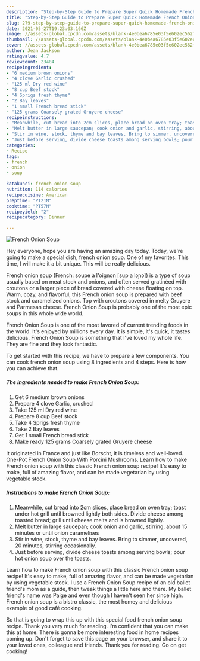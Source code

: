 ```yaml
---
description: "Step-by-Step Guide to Prepare Super Quick Homemade French Onion Soup"
title: "Step-by-Step Guide to Prepare Super Quick Homemade French Onion Soup"
slug: 279-step-by-step-guide-to-prepare-super-quick-homemade-french-onion-soup
date: 2021-05-27T19:23:03.166Z
image: //assets-global.cpcdn.com/assets/blank-4e0bea6785e03f5e602ec562f230caae08da540cada707380b4fe1bbebba43da.png
thumbnail: //assets-global.cpcdn.com/assets/blank-4e0bea6785e03f5e602ec562f230caae08da540cada707380b4fe1bbebba43da.png
cover: //assets-global.cpcdn.com/assets/blank-4e0bea6785e03f5e602ec562f230caae08da540cada707380b4fe1bbebba43da.png
author: Jean Jackson
ratingvalue: 4.7
reviewcount: 23404
recipeingredient:
- "6 medium brown onions"
- "4 clove Garlic crushed"
- "125 ml Dry red wine"
- "8 cup Beef stock"
- "4 Sprigs fresh thyme"
- "2 Bay leaves"
- "1 small French bread stick"
- "125 grams Coarsely grated Gruyere cheese"
recipeinstructions:
- "Meanwhile, cut bread into 2cm slices, place bread on oven tray; toast under hot grill until browned lightly both sides. Divide cheese among toasted bread; grill until cheese melts and is browned lightly."
- "Melt butter in large saucepan; cook onion and garlic, stirring, about 15 minutes or until onion caramelises"
- "Stir in wine, stock, thyme and bay leaves. Bring to simmer, uncovered, 20 minutes, stirring occasionally."
- "Just before serving, divide cheese toasts among serving bowls; pour hot onion soup over the toasts."
categories:
- Recipe
tags:
- french
- onion
- soup

katakunci: french onion soup 
nutrition: 114 calories
recipecuisine: American
preptime: "PT21M"
cooktime: "PT57M"
recipeyield: "2"
recipecategory: Dinner

---
```



![French Onion Soup](//assets-global.cpcdn.com/assets/blank-4e0bea6785e03f5e602ec562f230caae08da540cada707380b4fe1bbebba43da.png)

Hey everyone, hope you are having an amazing day today. Today, we're going to make a special dish, french onion soup. One of my favorites. This time, I will make it a bit unique. This will be really delicious.

French onion soup (French: soupe à l&#39;oignon [sup a lɔɲɔ]) is a type of soup usually based on meat stock and onions, and often served gratinéed with croutons or a larger piece of bread covered with cheese floating on top. Warm, cozy, and flavorful, this French onion soup is prepared with beef stock and caramelized onions. Top with croutons covered in melty Gruyere and Parmesan cheese. French Onion Soup is probably one of the most epic soups in this whole wide world.

French Onion Soup is one of the most favored of current trending foods in the world. It's enjoyed by millions every day. It is simple, it's quick, it tastes delicious. French Onion Soup is something that I've loved my whole life. They are fine and they look fantastic.


To get started with this recipe, we have to prepare a few components. You can cook french onion soup using 8 ingredients and 4 steps. Here is how you can achieve that.

<!--inarticleads1-->

##### The ingredients needed to make French Onion Soup:

1. Get 6 medium brown onions
1. Prepare 4 clove Garlic, crushed
1. Take 125 ml Dry red wine
1. Prepare 8 cup Beef stock
1. Take 4 Sprigs fresh thyme
1. Take 2 Bay leaves
1. Get 1 small French bread stick
1. Make ready 125 grams Coarsely grated Gruyere cheese


It originated in France and just like Borscht, it is timeless and well-loved. One-Pot French Onion Soup With Porcini Mushrooms. Learn how to make French onion soup with this classic French onion soup recipe! It&#39;s easy to make, full of amazing flavor, and can be made vegetarian by using vegetable stock. 

<!--inarticleads2-->

##### Instructions to make French Onion Soup:

1. Meanwhile, cut bread into 2cm slices, place bread on oven tray; toast under hot grill until browned lightly both sides. Divide cheese among toasted bread; grill until cheese melts and is browned lightly.
1. Melt butter in large saucepan; cook onion and garlic, stirring, about 15 minutes or until onion caramelises
1. Stir in wine, stock, thyme and bay leaves. Bring to simmer, uncovered, 20 minutes, stirring occasionally.
1. Just before serving, divide cheese toasts among serving bowls; pour hot onion soup over the toasts.


Learn how to make French onion soup with this classic French onion soup recipe! It&#39;s easy to make, full of amazing flavor, and can be made vegetarian by using vegetable stock. I use a French Onion Soup recipe of an old ballet friend&#39;s mom as a guide, then tweak things a little here and there. My ballet friend&#39;s name was Paige and even though I haven&#39;t seen her since high. French onion soup is a bistro classic, the most homey and delicious example of good café cooking. 

So that is going to wrap this up with this special food french onion soup recipe. Thank you very much for reading. I'm confident that you can make this at home. There is gonna be more interesting food in home recipes coming up. Don't forget to save this page on your browser, and share it to your loved ones, colleague and friends. Thank you for reading. Go on get cooking!
